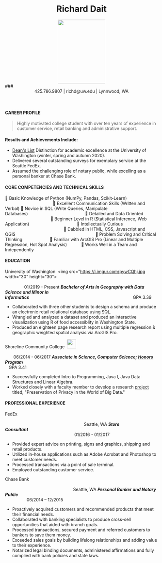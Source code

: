 # <center> Richard Dait </center>
<center><img src="https://lh3.googleusercontent.com/Jwa8E2Ha6E5St9h_JOsntdAvlQqKtnhCbek05x7YK1l9ZQ4lQBLOI6FE-DYcuuVGvYEp6kg0esjhZOEDEyoXS2n4oYXEik9dwuBhPgQ1Odx_7ssuk8I7bnnIPknBvGvec_v26t1lH-24TgcCV3Rhzk_9w2v67qWMN27cahdkuGCbX5cMYHVp2N6DXluGM4eB2QiwNyLVU2beGhqSHdIqkTZTFvpuK-lkA3I5TMQ_zDHZsudbDQU0LoirD06qifMzti8E1G7n1r_uwHUjBMVRcjUQWIaRcs_bU1Cs080T6byl-EP4tyLi2BTjq7fjX-Yo7iDTk7RVg1JmJ_3s4UopBTmp95siEtNZSxtg3UZcR3jlPUGxPYiaGTMANL6pbyq9uGML22hOPagTvy8UdcNgoOHdcqo_heBsJtRXwHYOTdBhaMFBAC9QxIkk1X7drB9-rSo3woLjxUPPXY3C2ckhoOzbUoZusPaB0bWWKX4rMiJWJY-OKMdIoIkJ8YOiFXX8a3kgYFQpiG7Wm_dRqF-uQ6nOjQIrbhIzW9O_8aGBxSMlg4i2rfzgjJWfi4Iktq6SCoxe_2uqWfG5j5r7Ct2679Cgbl318owuivbYRbLaatuJa3KAQBBeDnI5HVSk8cjvB5-0WPkajhadcsF6h-EscwXaeViy-XMWwTWB6kjE33DW9aozlC_pg3gIUKA=w682-h909-no?authuser=0" width="156" height="210" ></center>
### <center> 425.786.9807 | richd@uw.edu | Lynnwood, WA </center>
<br>
<br>
<h4> CAREER PROFILE </h4>

> Highly motivated college student with over ten years of experience in customer service, retail banking and administrative support.

#### Results and Achievements Include:
- [Dean's List](https://registrar.washington.edu/students/quarterly-deans-list/seattle-recipients/) Distinction for academic excellence at the University of Washington (winter, spring and autumn 2020).
- Delivered several outstanding surveys for exemplary service at the Seattle FedEx.
- Assumed the challenging role of notary public, while excelling as a personal banker at Chase Bank.

#### CORE COMPETENCIES AND TECHNICAL SKILLS
 Basic Knowledge of Python (NumPy, Pandas, Scikit-Learn) &nbsp;&nbsp;&nbsp;&nbsp;&nbsp;&nbsp;&nbsp;&nbsp;&nbsp;&nbsp;&nbsp;&nbsp;&nbsp;&nbsp;&nbsp;&nbsp;&nbsp;&nbsp;&nbsp;&nbsp;&nbsp;&nbsp;&nbsp;&nbsp;&nbsp;&nbsp;&nbsp;&nbsp;&nbsp;&nbsp;&nbsp;&nbsp;&nbsp;&nbsp;&nbsp;&nbsp;&nbsp;&nbsp;&nbsp;&nbsp; Excellent Communication Skills (Written and Verbal)
 Novice in SQL (Write Queries, Manipulate Databases)&nbsp;&nbsp;&nbsp;&nbsp;&nbsp;&nbsp;&nbsp;&nbsp;&nbsp;&nbsp;&nbsp;&nbsp;&nbsp;&nbsp;&nbsp;&nbsp;&nbsp;&nbsp;&nbsp;&nbsp;&nbsp;&nbsp;&nbsp;&nbsp;&nbsp;&nbsp;&nbsp;&nbsp;&nbsp;&nbsp;&nbsp;&nbsp;&nbsp;&nbsp;&nbsp;&nbsp;&nbsp;&nbsp;&nbsp;&nbsp;&nbsp;&nbsp;&nbsp;&nbsp;&nbsp;&nbsp;&nbsp;&nbsp; Detailed and Data Oriented
&nbsp;&nbsp;&nbsp;&nbsp;&nbsp;&nbsp;&nbsp;&nbsp;&nbsp;&nbsp;&nbsp;&nbsp;&nbsp;&nbsp;&nbsp;&nbsp;&nbsp;&nbsp;&nbsp;&nbsp;&nbsp;&nbsp;&nbsp;&nbsp;&nbsp;&nbsp;&nbsp;&nbsp;&nbsp;&nbsp;&nbsp;&nbsp;&nbsp;&nbsp;&nbsp;&nbsp;&nbsp;
 Beginner Level in R (Statistical Inference, Web Application)&nbsp;&nbsp;&nbsp;&nbsp;&nbsp;&nbsp;&nbsp;&nbsp;&nbsp;&nbsp;&nbsp;&nbsp;&nbsp;&nbsp;&nbsp;&nbsp;&nbsp;&nbsp;&nbsp;&nbsp;&nbsp;&nbsp;&nbsp;&nbsp;&nbsp;&nbsp;&nbsp;&nbsp;&nbsp;&nbsp;&nbsp;&nbsp;&nbsp;&nbsp;&nbsp;&nbsp;&nbsp;&nbsp;&nbsp;&nbsp; Intellectually Curious &nbsp;&nbsp;&nbsp;&nbsp;&nbsp;&nbsp;&nbsp;&nbsp;&nbsp;&nbsp;&nbsp;&nbsp;&nbsp;&nbsp;&nbsp;&nbsp;&nbsp;&nbsp;&nbsp;&nbsp;&nbsp;&nbsp;&nbsp;&nbsp;&nbsp;&nbsp;&nbsp;&nbsp;&nbsp;&nbsp;&nbsp;&nbsp;&nbsp;&nbsp;&nbsp;&nbsp;&nbsp;&nbsp;&nbsp;&nbsp;&nbsp;&nbsp;&nbsp;&nbsp;&nbsp;&nbsp;&nbsp;&nbsp;
 Dabbled in HTML, CSS, Javascript and QGIS&nbsp;&nbsp;&nbsp;&nbsp;&nbsp;&nbsp;&nbsp;&nbsp;&nbsp;&nbsp;&nbsp;&nbsp;&nbsp;&nbsp;&nbsp;&nbsp;&nbsp;&nbsp;&nbsp;&nbsp;&nbsp;&nbsp;&nbsp;&nbsp;&nbsp;&nbsp;&nbsp;&nbsp;&nbsp;&nbsp;&nbsp;&nbsp;&nbsp;&nbsp;&nbsp;&nbsp;&nbsp;&nbsp;&nbsp;&nbsp;&nbsp;&nbsp;&nbsp;&nbsp;&nbsp;&nbsp;&nbsp;&nbsp;&nbsp;&nbsp;&nbsp;&nbsp;&nbsp;&nbsp;&nbsp;&nbsp;&nbsp;&nbsp;&nbsp;&nbsp;&nbsp;&nbsp;&nbsp;&nbsp;&nbsp;&nbsp;&nbsp; Problem Solving and Critical Thinking&nbsp;&nbsp;&nbsp;&nbsp;&nbsp;&nbsp;&nbsp;&nbsp;&nbsp;&nbsp;&nbsp;&nbsp;&nbsp;&nbsp;&nbsp;&nbsp;&nbsp;&nbsp;&nbsp;&nbsp;&nbsp;&nbsp;
   Familiar with ArcGIS Pro (Linear and Multiple Regression, Hot Spot Analysis)&nbsp;&nbsp;&nbsp;&nbsp;&nbsp;&nbsp;&nbsp;&nbsp;&nbsp;&nbsp;&nbsp;&nbsp; Works Well in a Team and Independently

  <h4> EDUCATION </h4>

  University of Washington &nbsp;<img src="https://i.imgur.com/pywCQhj.jpg width="30" height="30"> &nbsp;&nbsp;&nbsp;&nbsp;&nbsp;&nbsp;&nbsp;&nbsp;&nbsp;&nbsp;&nbsp;&nbsp;&nbsp;&nbsp;&nbsp;&nbsp;&nbsp;&nbsp;&nbsp;&nbsp;&nbsp;&nbsp;&nbsp;&nbsp;&nbsp;&nbsp;&nbsp;&nbsp;&nbsp;&nbsp;&nbsp;&nbsp;&nbsp;&nbsp;&nbsp;&nbsp;&nbsp;&nbsp;&nbsp;&nbsp;&nbsp;&nbsp;&nbsp;&nbsp;&nbsp;&nbsp;&nbsp;&nbsp;&nbsp;&nbsp;&nbsp;&nbsp;&nbsp;&nbsp;&nbsp;&nbsp;&nbsp;&nbsp;&nbsp;&nbsp;&nbsp;&nbsp;&nbsp;&nbsp;&nbsp;&nbsp;&nbsp;&nbsp;&nbsp;&nbsp;&nbsp;&nbsp;&nbsp;&nbsp;&nbsp;&nbsp;&nbsp;&nbsp;&nbsp;&nbsp;&nbsp;&nbsp;&nbsp;&nbsp;&nbsp;&nbsp;&nbsp;&nbsp;&nbsp;&nbsp;&nbsp;&nbsp;&nbsp;&nbsp;&nbsp;&nbsp;&nbsp;&nbsp;&nbsp;&nbsp;&nbsp;&nbsp;&nbsp;&nbsp;&nbsp;&nbsp;&nbsp;&nbsp;&nbsp;&nbsp;&nbsp;&nbsp;&nbsp;&nbsp;&nbsp;&nbsp;&nbsp;&nbsp;&nbsp;&nbsp;&nbsp;&nbsp;&nbsp;&nbsp;&nbsp;&nbsp;&nbsp;&nbsp;&nbsp;&nbsp;&nbsp;&nbsp;&nbsp;&nbsp;&nbsp;&nbsp;&nbsp;&nbsp;&nbsp;&nbsp;&nbsp;&nbsp;&nbsp;&nbsp;01/2019 - Present
  ***Bachelor of Arts in Geography with Data Science and Minor in Informatics***&nbsp;&nbsp;&nbsp;&nbsp;&nbsp;&nbsp;&nbsp;&nbsp;&nbsp;&nbsp;&nbsp;&nbsp;&nbsp;&nbsp;&nbsp;&nbsp;&nbsp;&nbsp;&nbsp;&nbsp;&nbsp;&nbsp;&nbsp;&nbsp;&nbsp;&nbsp;&nbsp;&nbsp;&nbsp;&nbsp;&nbsp;&nbsp;&nbsp;&nbsp;&nbsp;&nbsp;&nbsp;&nbsp;&nbsp;&nbsp;&nbsp;&nbsp;&nbsp;&nbsp;&nbsp;&nbsp;&nbsp;&nbsp;&nbsp;&nbsp;&nbsp;&nbsp;&nbsp;&nbsp;&nbsp;&nbsp;&nbsp;&nbsp;&nbsp;&nbsp;&nbsp;&nbsp;&nbsp;&nbsp;&nbsp;&nbsp;&nbsp;&nbsp;&nbsp;&nbsp;&nbsp;&nbsp;&nbsp;&nbsp;&nbsp;&nbsp;&nbsp;&nbsp;&nbsp;&nbsp;&nbsp;&nbsp;&nbsp;&nbsp;&nbsp;&nbsp;&nbsp;GPA 3.39
  - Collaborated with three other students to design a schema and produce an electronic retail relational database using SQL.
  - Wrangled and analyzed a dataset and produced an interactive visualization using R of food accessiblity in Washington State.
  - Produced an eighteen page research report using multiple regression & geographic weighted spatial analysis via ArcGIS Pro.


Shoreline Community College&nbsp; <img src="https://lh3.googleusercontent.com/5-abx-bSNv8ylzMOkGXImTUsot3gHR_xlkMc6pbQDOcypycaRujIMffNU1_DF5dWrQ-C_N3d4aU2PG8-K7M2nWaSEnZzoYzEpqDofZrF1fQyNMtmKJuKFKeZ5LTkME7FQpbfZkmBN_whixBfKP-vOV9zqTsgo9XqxkLALNsBS5XlcRQGIWTkKrdgCuNS-JEADu91hSABMORAp2TQhWShVcAnGiHlDVfl6d4CeBfgRvtEP1OvqH75XZOhnHmak6Lk_8r3VmRe1s3HNDL3XWkySMLEz3ilQOi9KvGcGiG1sS34g3zFi9AgnijyJfpi5RdS-Wl8zlFAJnJ-f4GAams6CM2VzJfzrrgiGBJqZveaBdXH598gfTDhWjqvhTK7jqB63QY5iZq15PshRWD4NtzT9X6mLp4cSkZ4Yhtbl_y460jcKiBR-ausKxe27gTQ8VnkVIHWs9t3Mvn1EJyeK10sFbsWi4FIHetioOjHAr9V2Wmj-Dj0eJU6vfMzCU8JWQzP_w5kokpSAPQn_8Sxs1-hmvmFNJpgwdtj7fFsds7Pn-3YofzTV20Bf2LMcfk0aWjo8mm8QA3P_AlwjNxl4v9AK2gzRFaMnuuW7aqMEYGzGF5gNDxckPDnq57KcnCTVQxCx3K-7q4CDhb3fsg5laTrYhAoJDg3Q2kqdfIqbscJmOdzG-NLvU0Bl3ESZRGG=w1677-h943-no?authuser=2" width="30" height="30"> &nbsp;&nbsp;&nbsp;&nbsp;&nbsp;&nbsp;&nbsp;&nbsp;&nbsp;&nbsp;&nbsp;&nbsp;&nbsp;&nbsp;&nbsp;&nbsp;&nbsp;&nbsp;&nbsp;&nbsp;&nbsp;&nbsp;&nbsp;&nbsp;&nbsp;&nbsp;&nbsp;&nbsp;&nbsp;&nbsp;&nbsp;&nbsp;&nbsp;&nbsp;&nbsp;&nbsp;&nbsp;&nbsp;&nbsp;&nbsp;&nbsp;&nbsp;&nbsp;&nbsp;&nbsp;&nbsp;&nbsp;&nbsp;&nbsp;&nbsp;&nbsp;&nbsp;&nbsp;&nbsp;&nbsp;&nbsp;&nbsp;&nbsp;&nbsp;&nbsp;&nbsp;&nbsp;&nbsp;&nbsp;&nbsp;&nbsp;&nbsp;&nbsp;&nbsp;&nbsp;&nbsp;&nbsp;&nbsp;&nbsp;&nbsp;&nbsp;&nbsp;&nbsp;&nbsp;&nbsp;&nbsp;&nbsp;&nbsp;&nbsp;&nbsp;&nbsp;&nbsp;&nbsp;&nbsp;&nbsp;&nbsp;&nbsp;&nbsp;&nbsp;&nbsp;&nbsp;&nbsp;&nbsp;&nbsp;&nbsp;&nbsp;&nbsp;&nbsp;&nbsp;&nbsp;&nbsp;&nbsp;&nbsp;&nbsp;&nbsp;&nbsp;&nbsp;&nbsp;&nbsp;&nbsp;&nbsp;&nbsp;&nbsp;&nbsp;&nbsp;&nbsp;&nbsp;&nbsp;&nbsp;&nbsp;&nbsp;&nbsp;&nbsp;&nbsp;&nbsp;&nbsp;&nbsp;&nbsp;&nbsp;&nbsp;06/2014 - 06/2017
  ***Associate in Science, Computer Science; [Honors](https://www.shoreline.edu/honors/default.aspx) Program***&nbsp;&nbsp;&nbsp;&nbsp;&nbsp;&nbsp;&nbsp;&nbsp;&nbsp;&nbsp;&nbsp;&nbsp;&nbsp;&nbsp;&nbsp;&nbsp;&nbsp;&nbsp;&nbsp;&nbsp;&nbsp;&nbsp;&nbsp;&nbsp;&nbsp;&nbsp;&nbsp;&nbsp;&nbsp;&nbsp;&nbsp;&nbsp;&nbsp;&nbsp;&nbsp;&nbsp;&nbsp;&nbsp;&nbsp;&nbsp;&nbsp;&nbsp;&nbsp;&nbsp;&nbsp;&nbsp;&nbsp;&nbsp;&nbsp;&nbsp;&nbsp;&nbsp;&nbsp;&nbsp;&nbsp;&nbsp;&nbsp;&nbsp;&nbsp;&nbsp;&nbsp;&nbsp;&nbsp;&nbsp;&nbsp;&nbsp;&nbsp;&nbsp;&nbsp;&nbsp;&nbsp;&nbsp;&nbsp;&nbsp;&nbsp;&nbsp;&nbsp;&nbsp;&nbsp;&nbsp;&nbsp;&nbsp;&nbsp;&nbsp;&nbsp;&nbsp;&nbsp;&nbsp;&nbsp;&nbsp;&nbsp;&nbsp;&nbsp;&nbsp;&nbsp;&nbsp;&nbsp;&nbsp;&nbsp;&nbsp;&nbsp;&nbsp;&nbsp;&nbsp;&nbsp;&nbsp;&nbsp;&nbsp;&nbsp;&nbsp;&nbsp;&nbsp;&nbsp;&nbsp;&nbsp;&nbsp;GPA 3.41
  - Successfully completed Intro to Programming, Java I, Java Data Structures and Linear Algebra.
  - Worked closely with a faculty member to develop a research [project](https://www.youtube.com/watch?v=S07sP91-2F8&list=PLC037B36DFEEFD4B6&index=26) titled, "Preservation of Privacy in the World of Big Data."

  <h4> PROFESSIONAL EXPERIENCE </h4>

  FedEx &nbsp;&nbsp;&nbsp;&nbsp;&nbsp;&nbsp;&nbsp;&nbsp;&nbsp;&nbsp;&nbsp;&nbsp;&nbsp;&nbsp;&nbsp;&nbsp;&nbsp;&nbsp;&nbsp;&nbsp;&nbsp;&nbsp;&nbsp;&nbsp;&nbsp;&nbsp;&nbsp;&nbsp;&nbsp;&nbsp;&nbsp;&nbsp;&nbsp;&nbsp;&nbsp;&nbsp;&nbsp;&nbsp;&nbsp;&nbsp;&nbsp;&nbsp;&nbsp;&nbsp;&nbsp;&nbsp;&nbsp;&nbsp;&nbsp;&nbsp;&nbsp;&nbsp;&nbsp;&nbsp;&nbsp;&nbsp;&nbsp;&nbsp;&nbsp;&nbsp;&nbsp;&nbsp;&nbsp;&nbsp;&nbsp;&nbsp;&nbsp;&nbsp;&nbsp;&nbsp;&nbsp;&nbsp;&nbsp;&nbsp;&nbsp;&nbsp;&nbsp;&nbsp;&nbsp;&nbsp;&nbsp;&nbsp;&nbsp;&nbsp;&nbsp;&nbsp;&nbsp;&nbsp;&nbsp;&nbsp;&nbsp;&nbsp;&nbsp;&nbsp;&nbsp;&nbsp;&nbsp;&nbsp;&nbsp;&nbsp;&nbsp;&nbsp;&nbsp;&nbsp;&nbsp;&nbsp;&nbsp;&nbsp;&nbsp;&nbsp;&nbsp;&nbsp;&nbsp;&nbsp;&nbsp;&nbsp;&nbsp;&nbsp;&nbsp;&nbsp;&nbsp;&nbsp;&nbsp;&nbsp;&nbsp;&nbsp;&nbsp;&nbsp;&nbsp;&nbsp;&nbsp;&nbsp;&nbsp;&nbsp;&nbsp;&nbsp;&nbsp;&nbsp;&nbsp;&nbsp;&nbsp;&nbsp;&nbsp;&nbsp;&nbsp;&nbsp;&nbsp;&nbsp;&nbsp;&nbsp;&nbsp;&nbsp;&nbsp;&nbsp;&nbsp;&nbsp;&nbsp;&nbsp;&nbsp;&nbsp;&nbsp;&nbsp;&nbsp;&nbsp;&nbsp;&nbsp;&nbsp;&nbsp;&nbsp;&nbsp;&nbsp;&nbsp;&nbsp;&nbsp;&nbsp;&nbsp;&nbsp;&nbsp;&nbsp;&nbsp;&nbsp;&nbsp;&nbsp;&nbsp;&nbsp;&nbsp;&nbsp;&nbsp;&nbsp;&nbsp;&nbsp;&nbsp;&nbsp;&nbsp;Seattle, WA
  ***Store Consultant***&nbsp;&nbsp;&nbsp;&nbsp;&nbsp;&nbsp;&nbsp;&nbsp;&nbsp;&nbsp;&nbsp;&nbsp;&nbsp;&nbsp;&nbsp;&nbsp;&nbsp;&nbsp;&nbsp;&nbsp;&nbsp;&nbsp;&nbsp;&nbsp;&nbsp;&nbsp;&nbsp;&nbsp;&nbsp;&nbsp;&nbsp;&nbsp;&nbsp;&nbsp;&nbsp;&nbsp;&nbsp;&nbsp;&nbsp;&nbsp;&nbsp;&nbsp;&nbsp;&nbsp;&nbsp;&nbsp;&nbsp;&nbsp;&nbsp;&nbsp;&nbsp;&nbsp;&nbsp;&nbsp;&nbsp;&nbsp;&nbsp;&nbsp;&nbsp;&nbsp;&nbsp;&nbsp;&nbsp;&nbsp;&nbsp;&nbsp;&nbsp;&nbsp;&nbsp;&nbsp;&nbsp;&nbsp;&nbsp;&nbsp;&nbsp;&nbsp;&nbsp;&nbsp;&nbsp;&nbsp;&nbsp;&nbsp;&nbsp;&nbsp;&nbsp;&nbsp;&nbsp;&nbsp;&nbsp;&nbsp;&nbsp;&nbsp;&nbsp;&nbsp;&nbsp;&nbsp;&nbsp;&nbsp;&nbsp;&nbsp;&nbsp;&nbsp;&nbsp;&nbsp;&nbsp;&nbsp;&nbsp;&nbsp;&nbsp;&nbsp;&nbsp;&nbsp;&nbsp;&nbsp;&nbsp;&nbsp;&nbsp;&nbsp;&nbsp;&nbsp;&nbsp;&nbsp;&nbsp;&nbsp;&nbsp;&nbsp;&nbsp;&nbsp;&nbsp;&nbsp;&nbsp;&nbsp;&nbsp;&nbsp;&nbsp;&nbsp;&nbsp;&nbsp;&nbsp;&nbsp;&nbsp;&nbsp;&nbsp;&nbsp;&nbsp;&nbsp;&nbsp;&nbsp;&nbsp;&nbsp;&nbsp;&nbsp;&nbsp;&nbsp;&nbsp;&nbsp;&nbsp;&nbsp;&nbsp;&nbsp;&nbsp;&nbsp;&nbsp;&nbsp;&nbsp;&nbsp;01/2016 - 01/2017
  - Provided expert advice on printing, signs and graphics, shipping and retail products.
  - Utilized in-house applications such as Adobe Acrobat and Photoshop to meet customer needs.
  - Processed transactions via a point of sale terminal.
  - Employed outstanding customer service.

Chase Bank &nbsp;&nbsp;&nbsp;&nbsp;&nbsp;&nbsp;&nbsp;&nbsp;&nbsp;&nbsp;&nbsp;&nbsp;&nbsp;&nbsp;&nbsp;&nbsp;&nbsp;&nbsp;&nbsp;&nbsp;&nbsp;&nbsp;&nbsp;&nbsp;&nbsp;&nbsp;&nbsp;&nbsp;&nbsp;&nbsp;&nbsp;&nbsp;&nbsp;&nbsp;&nbsp;&nbsp;&nbsp;&nbsp;&nbsp;&nbsp;&nbsp;&nbsp;&nbsp;&nbsp;&nbsp;&nbsp;&nbsp;&nbsp;&nbsp;&nbsp;&nbsp;&nbsp;&nbsp;&nbsp;&nbsp;&nbsp;&nbsp;&nbsp;&nbsp;&nbsp;&nbsp;&nbsp;&nbsp;&nbsp;&nbsp;&nbsp;&nbsp;&nbsp;&nbsp;&nbsp;&nbsp;&nbsp;&nbsp;&nbsp;&nbsp;&nbsp;&nbsp;&nbsp;&nbsp;&nbsp;&nbsp;&nbsp;&nbsp;&nbsp;&nbsp;&nbsp;&nbsp;&nbsp;&nbsp;&nbsp;&nbsp;&nbsp;&nbsp;&nbsp;&nbsp;&nbsp;&nbsp;&nbsp;&nbsp;&nbsp;&nbsp;&nbsp;&nbsp;&nbsp;&nbsp;&nbsp;&nbsp;&nbsp;&nbsp;&nbsp;&nbsp;&nbsp;&nbsp;&nbsp;&nbsp;&nbsp;&nbsp;&nbsp;&nbsp;&nbsp;&nbsp;&nbsp;&nbsp;&nbsp;&nbsp;&nbsp;&nbsp;&nbsp;&nbsp;&nbsp;&nbsp;&nbsp;&nbsp;&nbsp;&nbsp;&nbsp;&nbsp;&nbsp;&nbsp;&nbsp;&nbsp;&nbsp;&nbsp;&nbsp;&nbsp;&nbsp;&nbsp;&nbsp;&nbsp;&nbsp;&nbsp;&nbsp;&nbsp;&nbsp;&nbsp;&nbsp;&nbsp;&nbsp;&nbsp;&nbsp;&nbsp;&nbsp;&nbsp;&nbsp;&nbsp;&nbsp;&nbsp;&nbsp;&nbsp;&nbsp;&nbsp;&nbsp;&nbsp;&nbsp;&nbsp;&nbsp;&nbsp;&nbsp;&nbsp;&nbsp;&nbsp;&nbsp;&nbsp;&nbsp;&nbsp;Seattle, WA
***Personal Banker and Notary Public***&nbsp;&nbsp;&nbsp;&nbsp;&nbsp;&nbsp;&nbsp;&nbsp;&nbsp;&nbsp;&nbsp;&nbsp;&nbsp;&nbsp;&nbsp;&nbsp;&nbsp;&nbsp;&nbsp;&nbsp;&nbsp;&nbsp;&nbsp;&nbsp;&nbsp;&nbsp;&nbsp;&nbsp;&nbsp;&nbsp;&nbsp;&nbsp;&nbsp;&nbsp;&nbsp;&nbsp;&nbsp;&nbsp;&nbsp;&nbsp;&nbsp;&nbsp;&nbsp;&nbsp;&nbsp;&nbsp;&nbsp;&nbsp;&nbsp;&nbsp;&nbsp;&nbsp;&nbsp;&nbsp;&nbsp;&nbsp;&nbsp;&nbsp;&nbsp;&nbsp;&nbsp;&nbsp;&nbsp;&nbsp;&nbsp;&nbsp;&nbsp;&nbsp;&nbsp;&nbsp;&nbsp;&nbsp;&nbsp;&nbsp;&nbsp;&nbsp;&nbsp;&nbsp;&nbsp;&nbsp;&nbsp;&nbsp;&nbsp;&nbsp;&nbsp;&nbsp;&nbsp;&nbsp;&nbsp;&nbsp;&nbsp;&nbsp;&nbsp;&nbsp;&nbsp;&nbsp;&nbsp;&nbsp;&nbsp;&nbsp;&nbsp;&nbsp;&nbsp;&nbsp;&nbsp;&nbsp;&nbsp;&nbsp;&nbsp;&nbsp;&nbsp;&nbsp;&nbsp;&nbsp;&nbsp;&nbsp;&nbsp;&nbsp;&nbsp;&nbsp;&nbsp;&nbsp;&nbsp;&nbsp;&nbsp;&nbsp;&nbsp;&nbsp;&nbsp;&nbsp;&nbsp;&nbsp;&nbsp;&nbsp;&nbsp;06/2014 – 12/2015
- Proactively acquired customers and recommended products that meet their financial needs.
- Collaborated with banking specialists to produce cross-sell opportunities that aided with branch goals.
- Processed transactions, secured payment and referred customers to bankers to save them money.
- Exceeded sales goals by building lifelong relationships and adding value to their experience.
- Notarized legal binding documents, administered affirmations and fully complied with bank policies and state laws.
